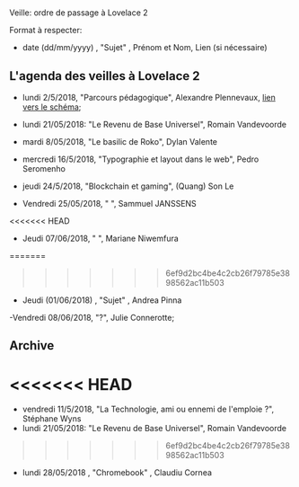 #
 Veille: ordre de passage à Lovelace 2

Format à respecter:   
- date (dd/mm/yyyy) , "Sujet" ,  Prénom et Nom, Lien (si nécessaire)

## L'agenda des veilles à Lovelace 2




- lundi 2/5/2018, "Parcours pédagogique", Alexandre Plennevaux, [lien vers le schéma](https://docs.google.com/drawings/d/1kKAMz1jTaK0-8Glg136j3T1C3kCKaq-gFEju1FxsVCs/edit);
- lundi 21/05/2018: "Le Revenu de Base Universel", Romain Vandevoorde

- mardi 8/05/2018, "Le basilic de Roko", Dylan Valente

- mercredi 16/5/2018, "Typographie et layout dans le web", Pedro Seromenho

- jeudi 24/5/2018, "Blockchain et gaming", (Quang) Son Le

- Vendredi 25/05/2018, " ", Sammuel JANSSENS

<<<<<<< HEAD
- Jeudi 07/06/2018, " ", Mariane Niwemfura


=======
>>>>>>> 6ef9d2bc4be4c2cb26f79785e3898562ac11b503
- Jeudi (01/06/2018) , "Sujet" ,  Andrea Pinna

 -Vendredi 08/06/2018, "?", Julie Connerotte;
 
 
## Archive

<<<<<<< HEAD
=======

- vendredi 11/5/2018, "La Technologie, ami ou ennemi de l'emploie ?", Stéphane Wyns
- lundi 21/05/2018: "Le Revenu de Base Universel", Romain Vandevoorde
>>>>>>> 6ef9d2bc4be4c2cb26f79785e3898562ac11b503
- lundi 28/05/2018 , "Chromebook" , Claudiu Cornea
